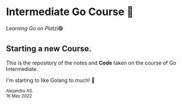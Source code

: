 # Intermediate Go Course 🔵
<em>Learning Go on Platzi</em>🟢

## Starting a new Course.

This is the repository of the notes and **Code** taken on the course of
Go Intermediate.


I'm starting to like Golang to much! 🚀


<small>Alejandro AS.</small>
<br/>
<small>16 May 2022</small>
